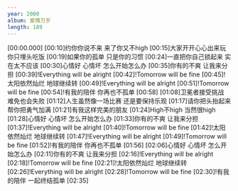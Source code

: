 ```yaml
---
year: 2000
album: 爱情万岁
length: 189
---
```

[00:00.000]
[00:10]约你你说不来 来了你又不high
[00:15]大家开开心心出来玩 你只埋头吃饭
[00:19]如果你的孤单 只是你的习惯
[00:24]一直把你自己锁起来 实在太不应该
[00:30]心情好 心情坏 怎么开始怎么办
[00:35]你有的不爽 让我来分担
[00:39]!Everything will be alright
[00:42]!Tomorrow will be fine
[00:45]!太阳依然灿烂 地球继续转
[00:49]!Everything will be alright
[00:51]!Tomorrow will be fine
[00:54]!有我的陪伴 你再也不孤单
[00:58]
[01:08]卫冕者接受挑战 难免也会失败
[01:12]人生虽然像一场比赛 还是要保持乐观
[01:17]请你把头抬起来 帮你把勇气加满
[01:21]有我这样完美的朋友
[01:24]High不high 当然很high
[01:28]心情好 心情坏 怎么开始怎么办
[01:33]你有的不爽 让我来分担
[01:37]!Everything will be alright
[01:40]!Tomorrow will be fine
[01:42]!太阳依然灿烂 地球继续转
[01:47]!Everything will be alright
[01:49]!Tomorrow will be fine
[01:52]!有我的陪伴 你再也不孤单
[01:56]
[02:06]心情好 心情坏 怎么开始怎么办
[02:11]你有的不爽 让我来分担
[02:16]!Everything will be alright
[02:18]!Tomorrow will be fine
[02:21]!太阳依然灿烂 地球继续转
[02:26]!Everything will be alright
[02:28]!Tomorrow will be fine
[02:30]!有我的陪伴 一起终结孤单
[02:35]